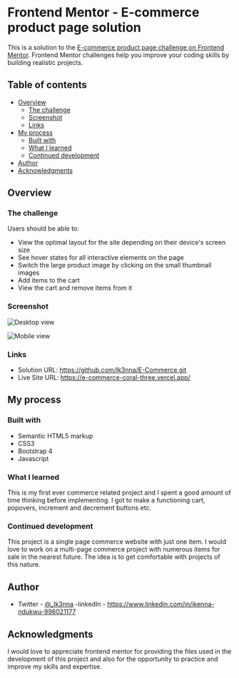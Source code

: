 # Frontend Mentor - E-commerce product page solution

This is a solution to the [E-commerce product page challenge on Frontend Mentor](https://www.frontendmentor.io/challenges/ecommerce-product-page-UPsZ9MJp6). Frontend Mentor challenges help you improve your coding skills by building realistic projects.

## Table of contents

- [Overview](#overview)
  - [The challenge](#the-challenge)
  - [Screenshot](#screenshot)
  - [Links](#links)
- [My process](#my-process)
  - [Built with](#built-with)
  - [What I learned](#what-i-learned)
  - [Continued development](#continued-development)
- [Author](#author)
- [Acknowledgments](#acknowledgments)


## Overview

### The challenge

Users should be able to:

- View the optimal layout for the site depending on their device's screen size
- See hover states for all interactive elements on the page
- Switch the large product image by clicking on the small thumbnail images
- Add items to the cart
- View the cart and remove items from it

### Screenshot

![Desktop view](https://user-images.githubusercontent.com/101594456/187399226-0163d08e-64e4-473f-a9b2-1f6aea3a8477.png)



![Mobile view](https://user-images.githubusercontent.com/101594456/187399391-a28b1535-74c3-4c5b-80e0-d1095eb53840.png)

### Links

- Solution URL: https://github.com/Ik3nna/E-Commerce.git
- Live Site URL: https://e-commerce-coral-three.vercel.app/

## My process

### Built with

- Semantic HTML5 markup
- CSS3
- Bootstrap 4
- Javascript

### What I learned

This is my first ever commerce related project and I spent a good amount of time thinking before implementing. I got to make a functioning cart, popovers, increment and decrement buttons etc. 

### Continued development

This project is a single page commerce website with just one item. I would love to work on a multi-page commerce project with numerous items for sale in the nearest future. The idea is to get comfortable with projects of this nature.

## Author

- Twitter - [@_Ik3nna](https://www.twitter.com/_Ik3nna)
-linkedIn - https://www.linkedin.com/in/ikenna-ndukwu-996021177

## Acknowledgments

I would love to appreciate frontend mentor for providing the files used in the development of this project and also for the opportunity to practice and improve my skills and expertise.



